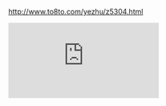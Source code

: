 http://www.to8to.com/yezhu/z5304.html


![1][1]

[1]: http://latex.codecogs.com/gif.latex?%5Cfrac%7Ba%7D%7Bb%7D
